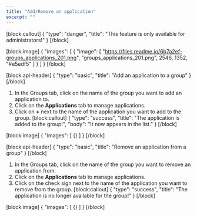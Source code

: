 ```yaml
---
title: "Add/Remove an application"
excerpt: ""
---
```

[block:callout]
{
  "type": "danger",
  "title": "This feature is only available for administrators!"
}
[/block]

[block:image]
{
  "images": [
    {
      "image": [
        "https://files.readme.io/6b7a2ef-groups_applications_201.png",
        "groups_applications_201.png",
        2546,
        1352,
        "#e5edf5"
      ]
    }
  ]
}
[/block]

[block:api-header]
{
  "type": "basic",
  "title": "Add an application to a group"
}
[/block]
1. In the Groups tab, click on the name of the group you want to add an application to.
2. Click on the **Applications** tab to manage applications.
3. Click on **+** next to the name of the application you want to add to the group.
[block:callout]
{
  "type": "success",
  "title": "The application is added to the group!",
  "body": "It now appears in the list."
}
[/block]

[block:image]
{
  "images": [
    {}
  ]
}
[/block]

[block:api-header]
{
  "type": "basic",
  "title": "Remove an application from a group"
}
[/block]
1. In the Groups tab, click on the name of the group you want to remove an application from.
2. Click on the **Applications** tab to manage applications.
3. Click on the check sign next to the name of the application you want to remove from the group.
[block:callout]
{
  "type": "success",
  "title": "The application is no longer available for the group!"
}
[/block]

[block:image]
{
  "images": [
    {}
  ]
}
[/block]